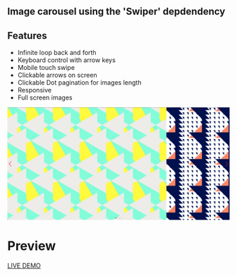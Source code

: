 ## Image carousel using the 'Swiper' depdendency

## Features

- Infinite loop back and forth
- Keyboard control with arrow keys
- Mobile touch swipe
- Clickable arrows on screen
- Clickable Dot pagination for images length
- Responsive
- Full screen images

![Swiper Image Carousel](./swiper-carousel.png)

# Preview

[LIVE DEMO](https://matthew-via-music.github.io/swiper-image-carousel)
